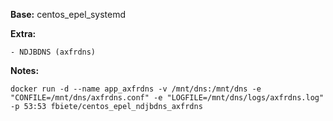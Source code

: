 **Base:** centos_epel_systemd

**Extra:**

    - NDJBDNS (axfrdns)


**Notes:**

    docker run -d --name app_axfrdns -v /mnt/dns:/mnt/dns -e "CONFILE=/mnt/dns/axfrdns.conf" -e "LOGFILE=/mnt/dns/logs/axfrdns.log" -p 53:53 fbiete/centos_epel_ndjbdns_axfrdns
